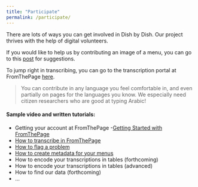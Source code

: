 ```yaml
---
title: "Participate"
permalink: /participate/
---
```


There are lots of ways you can get involved in Dish by Dish. Our project thrives with the help of digital volunteers. 

If you would like to help us by contributing an image of a menu, you can go to this [post](https://dishbydish.github.io/blog/contributing-menus/) for suggestions. 

To jump right in transcribing, you can go to the transcription portal at FromThePage [here](https://fromthepage.com/menus). 

> You can contribute in any language you feel comfortable in, and even partially on pages for the languages you know. We especially need citizen researchers who are good at typing Arabic! 

#### Sample video and written tutorials:

- Getting your account at FromThePage
-[Getting Started with FromThePage](https://www.youtube.com/watch?v=UcNXSY0q9uE)
- [How to transcribe in FromThePage](https://drive.google.com/file/d/1dY1Zzj5VElVtWYwu0vPX8ome4lkpzELv/view?usp=sharing)
- [How to flag a problem](https://drive.google.com/file/d/1qMn_s4RdbEm-FRUQIaxI2vEsiqjI8sLS/view?usp=sharing)
- [How to create metadata for your menus](https://drive.google.com/file/d/1m5h-3qtQ-EJZeHuYc71DYudMj53GRMq1/view?usp=sharing)
- How to encode your transcriptions in tables (forthcoming)
- How to encode your transcriptions in tables (advanced)
- How to find our data (forthcoming)
- ... 